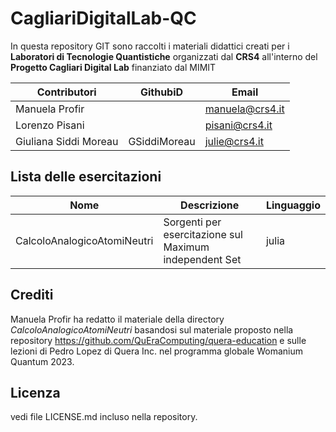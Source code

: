 # CagliariDigitalLab-QC

In questa repository GIT sono raccolti i materiali didattici creati per i **Laboratori di Tecnologie Quantistiche** organizzati dal **CRS4** all'interno del **Progetto Cagliari Digital Lab** finanziato dal MIMIT 



| Contributori                 |      GithubiD         |        Email       |
|-----------------------------|-----------------------|--------------------|
| Manuela Profir               |                        |  manuela@crs4.it   |
| Lorenzo Pisani                 |                      |   pisani@crs4.it   |
| Giuliana Siddi Moreau         |   GSiddiMoreau        |  julie@crs4.it     |

## Lista delle esercitazioni


| Nome                        |  Descrizione          |  Linguaggio        |                               
|-----------------------------|-----------------------|--------------------|
| CalcoloAnalogicoAtomiNeutri |    Sorgenti per esercitazione sul Maximum independent Set | julia |




## Crediti
Manuela Profir ha redatto il materiale della directory _CalcoloAnalogicoAtomiNeutri_ basandosi sul materiale proposto nella repository  https://github.com/QuEraComputing/quera-education  e sulle lezioni di Pedro Lopez di Quera Inc. nel programma globale Womanium Quantum 2023.


## Licenza
vedi file LICENSE.md incluso nella repository.
